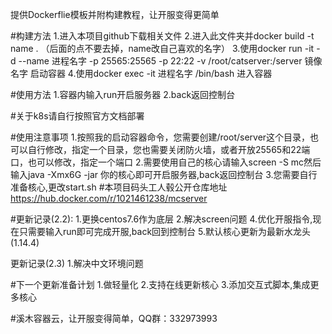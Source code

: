 提供Dockerflie模板并附构建教程，让开服变得更简单

#构建方法 
1.进入本项目github下载相关文件
2.进入此文件夹并docker build -t name . （后面的点不要去掉，name改自己喜欢的名字）
3.使用docker run -it -d --name 进程名字 -p 25565:25565 -p 22:22 -v /root/catserver:/server 镜像名字 启动容器
4.使用docker exec -it 进程名字 /bin/bash 进入容器

#使用方法
1.容器内输入run开启服务器 
2.back返回控制台

#关于k8s请自行按照官方文档部署

#使用注意事项 
1.按照我的启动容器命令，您需要创建/root/server这个目录，也可以自行修改，指定一个目录，您也需要关闭防火墙，或者开放25565和22端口，也可以修改，指定一个端口
2.需要使用自己的核心请输入screen -S mc然后输入java -Xmx6G -jar 你的核心即可开启服务器,back返回控制台
3.您需要自行准备核心,更改start.sh
#本项目码头工人毂公开仓库地址 https://hub.docker.com/r/1021461238/mcserver

#更新记录(2.2):
1.更换centos7.6作为底层
2.解决screen问题
4.优化开服指令,现在只需要输入run即可完成开服,back回到控制台 
5.默认核心更新为最新水龙头(1.14.4)

更新记录(2.3)
1.解决中文环境问题


#下一个更新准备计划 
1.做轻量化 
2.支持在线更新核心 
3.添加交互式脚本,集成更多核心

#溪木容器云，让开服变得简单，QQ群：332973993
